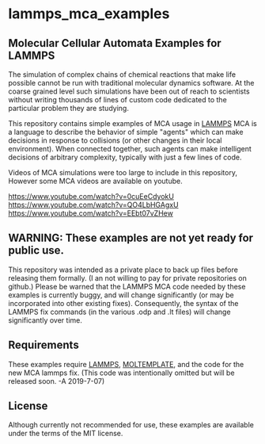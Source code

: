 lammps_mca_examples
===========

## Molecular Cellular Automata Examples for LAMMPS

The simulation of complex chains of chemical reactions that make life
possible cannot be run with traditional molecular dynamics software.
At the coarse grained level such simulations have been out of reach
to scientists without writing thousands of lines of custom code
dedicated to the particular problem they are studying.

This repository contains simple examples of MCA usage in
[LAMMPS](https://lammps.sandia.gov)
MCA is a language to describe the behavior of simple "agents"
which can make decisions in response to collisions
(or other changes in their local environment).
When connected together, such agents can make intelligent decisions
of arbitrary complexity, typically with just a few lines of code.

Videos of MCA simulations were too large to include in this repository,
However some MCA videos are available on youtube.

   https://www.youtube.com/watch?v=0cuEeCdyokU
   https://www.youtube.com/watch?v=QO4LbHGAgxU
   https://www.youtube.com/watch?v=EEbt07vZHew

## WARNING: These examples are not yet ready for public use.

This repository was intended as a private place to back up files
before releasing them formally.
(I an not willing to pay for private repositories on github.)
Please be warned that the LAMMPS MCA code needed by these examples
is currently buggy, and will change significantly
(or may be incorporated into other existing fixes).
Consequently, the syntax of the LAMMPS fix commands
(in the various .odp and .lt files)
will change significantly over time.

## Requirements

These examples require
[LAMMPS](https://lammps.sandia.gov), 
[MOLTEMPLATE](https://moltemplate.org), 
and the code for the new MCA lammps fix.
(This code was intentionally omitted but will be released soon.
 -A 2019-7-07)

## License

Although currently not recommended for use,
these examples are available under the terms of the MIT license.
